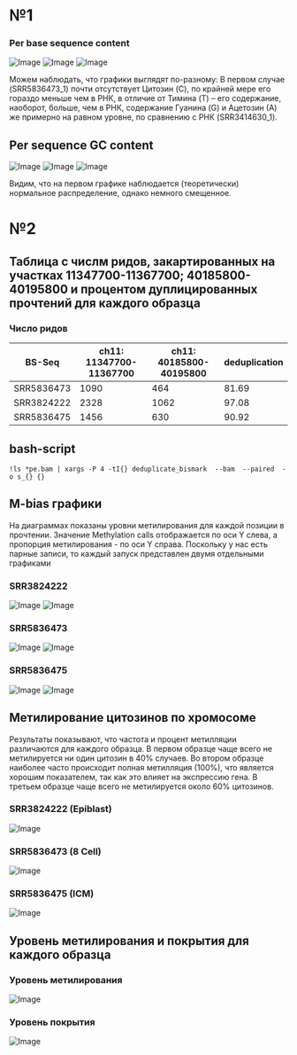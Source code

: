 # №1

### Per base sequence content
![Image](data/PBSC_73_1.png)
![Image](data/PBSC_73_2.png)
![Image](data/PBSC_OLD.png)

Можем наблюдать, что графики выглядят по-разному:
В первом случае (SRR5836473_1) почти отсутствует Цитозин (C), по крайней мере его гораздо меньше чем в РНК, в отличие от Тимина (T) – его содержание, наоборот, больше, чем в РНК, cодержание Гуанина (G) и Ацетозин (А) же примерно на равном уровне, по сравнению с РНК (SRR3414630_1).

## Per sequence GC content
![Image](data/PSGCC_73_1.png)
![Image](data/PSGCC_73_2.png)
![Image](data/PSGCC_OLD.png)

Видим, что на первом графике наблюдается (теоретически) нормальное распределение, однако немного смещенное.

# №2

## Таблица с числм ридов, закартированных на участках 11347700-11367700; 40185800-40195800 и процентом дуплицированных прочтений для каждого образца

### Число ридов
BS-Seq | ch11: 11347700-11367700 | ch11: 40185800-40195800 | deduplication 
--- | --- | --- | ---
SRR5836473 | 1090 | 464 | 81.69
SRR3824222 | 2328 | 1062 | 97.08
SRR5836475 | 1456 | 630 | 90.92

## bash-script
```
!ls *pe.bam | xargs -P 4 -tI{} deduplicate_bismark  --bam  --paired  -o s_{} {}
```

## M-bias графики

На диаграммах показаны уровни метилирования для каждой позиции в прочтении. Значение Methylation calls отображается по оси Y слева, а пропорция метилирования - по оси Y справа. Поскольку у нас есть парные записи, то каждый запуск представлен двумя отдельными графиками

### SRR3824222
![Image](data/BMR_1_22.png)
![Image](data/BMR_2_22.png) 

### SRR5836473
![Image](data/BMR_1_73.png)
![Image](data/BMR_2_73.png) 

### SRR5836475
![Image](data/BMR_1_75.png)
![Image](data/BMR_2_75.png) 

## Метилирование цитозинов по хромосоме

Результаты показывают, что частота и процент метилляции различаются для каждого образца. В первом образце чаще всего не метилируется ни один цитозин в 40% случаев. Во втором образце наиболее часто происходит полная метилляция (100%), что является хорошим показателем, так как это влияет на экспрессию гена. В третьем образце чаще всего не метилируется около 60% цитозинов.

### SRR3824222 (Epiblast)
![Image](data/epiblast.png)
### SRR5836473 (8 Cell)
![Image](data/8cell.png)
### SRR5836475 (ICM)
![Image](data/ICM.png)

## Уровень метилирования и покрытия для каждого образца

### Уровень метилирования
![Image](data/plot_1.png)
### Уровень покрытия
![Image](data/plot_2.png)

